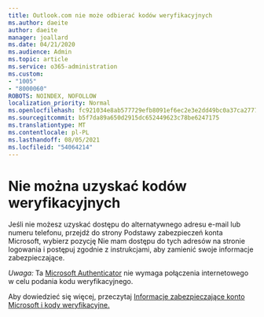 ```yaml
---
title: Outlook.com nie może odbierać kodów weryfikacyjnych
ms.author: daeite
author: daeite
manager: joallard
ms.date: 04/21/2020
ms.audience: Admin
ms.topic: article
ms.service: o365-administration
ms.custom:
- "1005"
- "8000060"
ROBOTS: NOINDEX, NOFOLLOW
localization_priority: Normal
ms.openlocfilehash: fc921034e8ab577729efb8091ef6ec2e3e2dd49bc0a37ca27771b68756260c32
ms.sourcegitcommit: b5f7da89a650d2915dc652449623c78be6247175
ms.translationtype: MT
ms.contentlocale: pl-PL
ms.lasthandoff: 08/05/2021
ms.locfileid: "54064214"
---
```

# <a name="cant-get-verification-codes"></a>Nie można uzyskać kodów weryfikacyjnych

Jeśli nie możesz uzyskać dostępu do alternatywnego adresu e-mail lub numeru  telefonu, przejdź do strony Podstawy zabezpieczeń konta Microsoft, wybierz pozycję Nie mam dostępu do tych adresów na stronie logowania i postępuj zgodnie z instrukcjami, aby zamienić swoje informacje zabezpieczające. [](https://account.microsoft.com/security)

*Uwaga:* Ta [Microsoft Authenticator](https://go.microsoft.com/fwlink/?linkid=2016117) nie wymaga połączenia internetowego w celu podania kodu weryfikacyjnego.

Aby dowiedzieć się więcej, przeczytaj [Informacje zabezpieczające konto Microsoft i kody weryfikacyjne.](https://support.microsoft.com/help/12428/)
